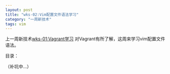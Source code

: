 ```yaml
---
layout: post
title: "wks-02:Vim配置文件语法学习"
category: "一周新技术"
tags: vim
---
```


上一周新技术[wks-01:Vagrant学习](http://beginman.cn/2016/11/13/vagrant/) 对Vagrant有所了解，这周来学习vim配置文件语法。

目录：

（补坑中...）




